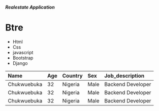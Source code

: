 ##### Realestate Application

# Btre
+ Html
+ Css
+ javascript
+ Bootstrap
+ Django
  
|Name|Age|Country|Sex|Job_description|
 |:----|:---|:-------|:---|:---|
 |Chukwuebuka|32|Nigeria|Male|Backend Developer
 |Chukwuebuka|32|Nigeria|Male|Backend Developer
 |Chukwuebuka|32|Nigeria|Male|Backend Developer
